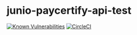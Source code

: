 # junio-paycertify-api-test
[![Known Vulnerabilities](https://snyk.io/test/github/juniohenrique/junio-paycertify-api-test/badge.svg?targetFile=package.json)](https://snyk.io/test/github/juniohenrique/junio-paycertify-api-test?targetFile=package.json)
[![CircleCI](https://circleci.com/gh/juniohenrique/junio-paycertify-api-test.svg?style=svg)](https://circleci.com/gh/juniohenrique/junio-paycertify-api-test)